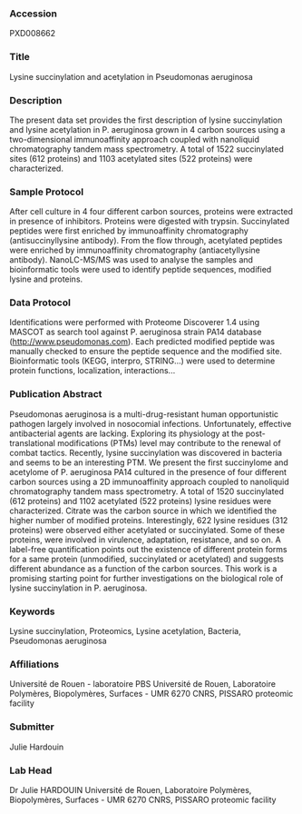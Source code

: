 ### Accession
PXD008662

### Title
Lysine succinylation and acetylation in Pseudomonas aeruginosa

### Description
The present data set provides the first description of lysine succinylation and lysine acetylation in P. aeruginosa grown in 4 carbon sources using a two-dimensional immunoaffinity approach coupled with nanoliquid chromatography tandem mass spectrometry. A total of 1522 succinylated sites (612 proteins) and 1103 acetylated sites (522 proteins) were characterized.

### Sample Protocol
After cell culture in 4 four different carbon sources, proteins were extracted in presence of inhibitors. Proteins were digested with trypsin. Succinylated peptides were first enriched by immunoaffinity chromatography (antisuccinyllysine antibody). From the flow through, acetylated peptides were enriched by immunoaffinity chromatography (antiacetyllysine antibody). NanoLC-MS/MS was used to analyse the samples and bioinformatic tools were used to identify peptide sequences, modified lysine and proteins.

### Data Protocol
Identifications were performed with Proteome Discoverer 1.4 using MASCOT as search tool against P. aeruginosa strain PA14 database (http://www.pseudomonas.com). Each predicted modified peptide was manually checked to ensure the peptide sequence and the modified site. Bioinformatic tools (KEGG, interpro, STRING...) were used to determine protein functions, localization, interactions...

### Publication Abstract
Pseudomonas aeruginosa is a multi-drug-resistant human opportunistic pathogen largely involved in nosocomial infections. Unfortunately, effective antibacterial agents are lacking. Exploring its physiology at the post-translational modifications (PTMs) level may contribute to the renewal of combat tactics. Recently, lysine succinylation was discovered in bacteria and seems to be an interesting PTM. We present the first succinylome and acetylome of P. aeruginosa PA14 cultured in the presence of four different carbon sources using a 2D immunoaffinity approach coupled to nanoliquid chromatography tandem mass spectrometry. A total of 1520 succinylated (612 proteins) and 1102 acetylated (522 proteins) lysine residues were characterized. Citrate was the carbon source in which we identified the higher number of modified proteins. Interestingly, 622 lysine residues (312 proteins) were observed either acetylated or succinylated. Some of these proteins, were involved in virulence, adaptation, resistance, and so on. A label-free quantification points out the existence of different protein forms for a same protein (unmodified, succinylated or acetylated) and suggests different abundance as a function of the carbon sources. This work is a promising starting point for further investigations on the biological role of lysine succinylation in P. aeruginosa.

### Keywords
Lysine succinylation, Proteomics, Lysine acetylation, Bacteria, Pseudomonas aeruginosa

### Affiliations
Université de Rouen - laboratoire PBS
Université de Rouen, Laboratoire Polymères, Biopolymères, Surfaces - UMR 6270 CNRS, PISSARO proteomic facility

### Submitter
Julie Hardouin

### Lab Head
Dr Julie HARDOUIN
Université de Rouen, Laboratoire Polymères, Biopolymères, Surfaces - UMR 6270 CNRS, PISSARO proteomic facility


